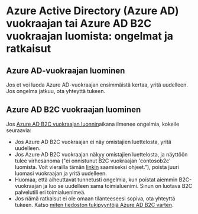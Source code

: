 <properties
    pageTitle="Azure Active Directory: Vuokraajan tuki aiheen luominen | Microsoft Azure"
    description="Azure Active Directory-vuokraajan tai Azure Active Directory-B2C vuokraajan: ongelmat ja ratkaisut"
    services="active-directory-b2c"
    documentationCenter=""
    authors="swkrish"
    manager="msmbaldwin"
    editor="bryanla"/>

<tags
    ms.service="active-directory-b2c"
    ms.workload="identity"
    ms.tgt_pltfrm="na"
    ms.devlang="na"
    ms.topic="article"
    ms.date="08/30/2016"
    ms.author="swkrish"/>

# <a name="creating-an-azure-active-directory-azure-ad-tenant-or-azure-ad-b2c-tenant-issues-and-resolutions"></a>Azure Active Directory (Azure AD) vuokraajan tai Azure AD B2C vuokraajan luomista: ongelmat ja ratkaisut

## <a name="creating-an-azure-ad-tenant"></a>Azure AD-vuokraajan luominen

Jos et voi luoda Azure AD-vuokraajan ensimmäistä kertaa, yritä uudelleen. Jos ongelma jatkuu, ota yhteyttä tukeen.

## <a name="creating-an-azure-ad-b2c-tenant"></a>Azure AD B2C vuokraajan luominen

Jos [Azure AD B2C vuokraajan luonnin](active-directory-b2c-get-started.md)aikana ilmenee ongelmia, kokeile seuraavia:
 
- Jos Azure AD B2C vuokraajan ei näy omistajien luettelosta, yritä uudelleen.
- Jos Azure AD B2C vuokraajan näkyy omistajien luettelosta, ja näyttöön tulee virhesanoma ("ei onnistunut B2C vuokraajan 'contosob2c' luomista. Voit vierailla tämän [linkin](http://go.microsoft.com/fwlink/?LinkID=624192&clcid=0x409) saamiseksi ohjeet."), poista juuri luomasi vuokraajan ja yritä uudelleen.
- Huomaa, että aiheuttavat tunnetusti ongelmia, kun poistat aiemmin B2C-vuokraajan ja luo se uudelleen sama toimialuenimi. Sinun on luotava B2C palvelutili eri toimialuenimeä.
- Jos nämä ratkaisut ei ole omaan tilanteeseesi sopiva, ota yhteyttä tukeen. Katso [miten tiedoston tukipyyntöjä Azure AD B2C varten](active-directory-b2c-support.md).
